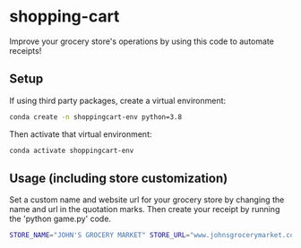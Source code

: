 # shopping-cart
Improve your grocery store's operations by using this code to automate receipts!
## Setup
If using third party packages, create a virtual environment:
```sh
conda create -n shoppingcart-env python=3.8
```
Then activate that virtual environment:
```sh
conda activate shoppingcart-env
```
## Usage (including store customization)

Set a custom name and website url for your grocery store by changing the name and url in the quotation marks. Then create your receipt by running the 'python game.py' code.

```sh
STORE_NAME="JOHN'S GROCERY MARKET" STORE_URL="www.johnsgrocerymarket.com" python game.py
```
